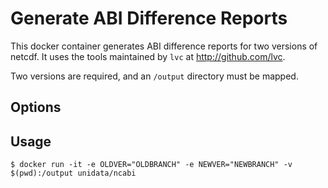 # Generate ABI Difference Reports

This docker container generates ABI difference reports for two versions of netcdf.  It uses the tools maintained by `lvc` at http://github.com/lvc.

Two versions are required, and an `/output` directory must be mapped.

## Options

## Usage

    $ docker run -it -e OLDVER="OLDBRANCH" -e NEWVER="NEWBRANCH" -v $(pwd):/output unidata/ncabi

